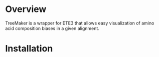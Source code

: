 # Overview
TreeMaker is a wrapper for ETE3 that allows easy visualization of amino acid composition biases in a given alignment.

# Installation

